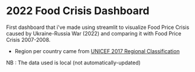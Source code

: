 # 2022 Food Crisis Dashboard
First dashboard that i've made using streamlit to visualize Food Price Crisis caused by Ukraine-Russia War (2022) and comparing it with Food Price Crisis 2007-2008.

* Region per country came from [UNICEF 2017 Regional Classification](https://data.unicef.org/wp-content/uploads/2017/05/JME-regional-classifications-15May-2017.xlsx)

NB : The data used is local (not automatically-updated)
